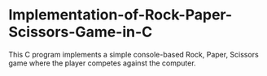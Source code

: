 # Implementation-of-Rock-Paper-Scissors-Game-in-C
This C program implements a simple console-based Rock, Paper, Scissors game where the player competes against the computer.
